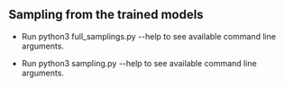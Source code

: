 ## Sampling from the trained models
 
* Run python3 full_samplings.py --help to see available command line arguments.

* Run python3 sampling.py --help to see available command line arguments.

